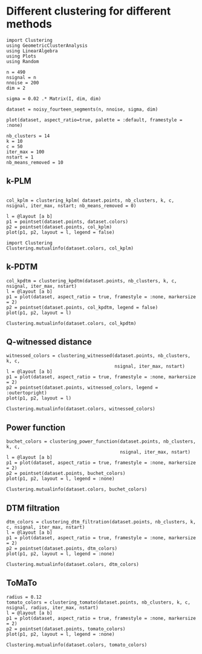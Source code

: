 # Different clustering for different methods

```@example fourteen
import Clustering
using GeometricClusterAnalysis
using LinearAlgebra
using Plots
using Random
```

```@example fourteen
n = 490 
nsignal = n 
nnoise = 200 
dim = 2

sigma = 0.02 .* Matrix(I, dim, dim)

dataset = noisy_fourteen_segments(n, nnoise, sigma, dim)

plot(dataset, aspect_ratio=true, palette = :default, framestyle = :none)
```

```@example fourteen
nb_clusters = 14
k = 10
c = 50
iter_max = 100
nstart = 1
nb_means_removed = 10
```

## k-PLM

```@example fourteen

col_kplm = clustering_kplm( dataset.points, nb_clusters, k, c, nsignal, iter_max, nstart; nb_means_removed = 0)

l = @layout [a b]
p1 = pointset(dataset.points, dataset.colors)
p2 = pointset(dataset.points, col_kplm)
plot(p1, p2, layout = l, legend = false)
```

```@example fourteen
import Clustering
Clustering.mutualinfo(dataset.colors, col_kplm)
```

## k-PDTM

```@example fourteen
col_kpdtm = clustering_kpdtm(dataset.points, nb_clusters, k, c, nsignal, iter_max, nstart)
l = @layout [a b]
p1 = plot(dataset, aspect_ratio = true, framestyle = :none, markersize = 2)
p2 = pointset(dataset.points, col_kpdtm, legend = false)
plot(p1, p2, layout = l)
```

```@example fourteen
Clustering.mutualinfo(dataset.colors, col_kpdtm)
```

## Q-witnessed distance

```@example fourteen
witnessed_colors = clustering_witnessed(dataset.points, nb_clusters, k, c, 
                                        nsignal, iter_max, nstart)
l = @layout [a b]
p1 = plot(dataset, aspect_ratio = true, framestyle = :none, markersize = 2)
p2 = pointset(dataset.points, witnessed_colors, legend = :outertopright)
plot(p1, p2, layout = l)
```

```@example fourteen
Clustering.mutualinfo(dataset.colors, witnessed_colors)
```

## Power function

```@example fourteen
buchet_colors = clustering_power_function(dataset.points, nb_clusters, k, c, 
                                          nsignal, iter_max, nstart)
l = @layout [a b]
p1 = plot(dataset, aspect_ratio = true, framestyle = :none, markersize = 2)
p2 = pointset(dataset.points, buchet_colors)
plot(p1, p2, layout = l, legend = :none)
```

```@example fourteen
Clustering.mutualinfo(dataset.colors, buchet_colors)
```

## DTM filtration

```@example fourteen
dtm_colors = clustering_dtm_filtration(dataset.points, nb_clusters, k, c, nsignal, iter_max, nstart)
l = @layout [a b]
p1 = plot(dataset, aspect_ratio = true, framestyle = :none, markersize = 2)
p2 = pointset(dataset.points, dtm_colors)
plot(p1, p2, layout = l, legend = :none)
```

```@example fourteen
Clustering.mutualinfo(dataset.colors, dtm_colors)
```


## ToMaTo

```@example fourteen
radius = 0.12
tomato_colors = clustering_tomato(dataset.points, nb_clusters, k, c, nsignal, radius, iter_max, nstart)
l = @layout [a b]
p1 = plot(dataset, aspect_ratio = true, framestyle = :none, markersize = 2)
p2 = pointset(dataset.points, tomato_colors)
plot(p1, p2, layout = l, legend = :none)
```

```@example fourteen
Clustering.mutualinfo(dataset.colors, tomato_colors)
```

